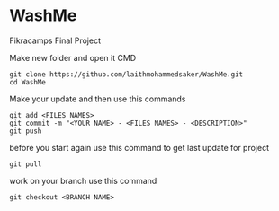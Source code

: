 # WashMe
Fikracamps Final Project

Make new folder and open it CMD
```
git clone https://github.com/laithmohammedsaker/WashMe.git
cd WashMe
```
Make your update and then use this commands
```
git add <FILES NAMES>
git commit -m "<YOUR NAME> - <FILES NAMES> - <DESCRIPTION>"
git push
```
before you start again use this command to get last update for project
```
git pull
```
work on your branch use this command
```
git checkout <BRANCH NAME>
```
